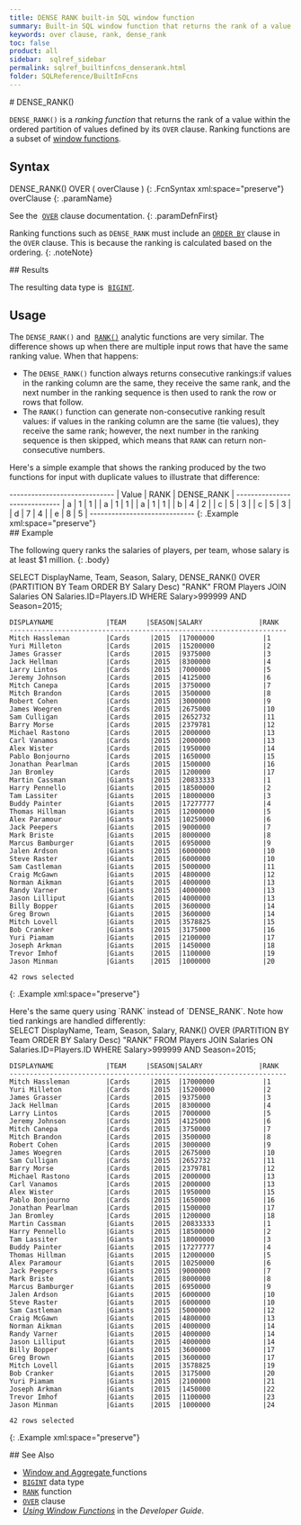 ```yaml
---
title: DENSE RANK built-in SQL window function
summary: Built-in SQL window function that returns the rank of a value within a partition of values defined by its OVER clause
keywords: over clause, rank, dense_rank
toc: false
product: all
sidebar:  sqlref_sidebar
permalink: sqlref_builtinfcns_denserank.html
folder: SQLReference/BuiltInFcns
---
```

<section>
<div class="TopicContent" data-swiftype-index="true" markdown="1">
# DENSE_RANK()

`DENSE_RANK()` is a *ranking function* that returns the rank of a value
within the ordered partition of values defined by its `OVER` clause.
Ranking functions are a subset of [window
functions](sqlref_builtinfcns_windowfcnsintro.html).

## Syntax

<div class="fcnWrapperWide" markdown="1">
    DENSE_RANK() OVER ( overClause )
{: .FcnSyntax xml:space="preserve"}

</div>
<div class="paramList" markdown="1">
overClause
{: .paramName}

See the &nbsp;[`OVER`](sqlref_clauses_over.html) clause documentation.
{: .paramDefnFirst}

Ranking functions such as `DENSE_RANK` must include an
[`ORDER BY`](sqlref_clauses_orderby.html) clause in the `OVER` clause.
This is because the ranking is calculated based on the ordering.
{: .noteNote}

</div>
## Results

The resulting data type is &nbsp;[`BIGINT`](sqlref_builtinfcns_bigint.html).

## Usage

The `DENSE_RANK()` and &nbsp;[`RANK()`](sqlref_builtinfcns_rank.html) analytic
functions are very similar. The difference shows up when there are
multiple input rows that have the same ranking value. When that happens:

* The `DENSE_RANK()` function always returns consecutive rankings:if
  values in the ranking column are the same, they receive the same rank,
  and the next number in the ranking sequence is then used to rank the
  row or rows that follow.
* The `RANK()` function can generate non-consecutive ranking result
  values: if values in the ranking column are the same (tie values),
  they receive the same rank; however, the next number in the ranking
  sequence is then skipped, which means that `RANK` can return
  non-consecutive numbers.

Here's a simple example that shows the ranking produced by the two
functions for input with duplicate values to illustrate that difference:

<div class="preWrapperWide" markdown="1">
    -----------------------------
    | Value | RANK | DENSE_RANK |
    -----------------------------
    | a     |    1 |          1 |
    | a     |    1 |          1 |
    | a     |    1 |          1 |
    | b     |    4 |          2 |
    | c     |    5 |          3 |
    | c     |    5 |          3 |
    | d     |    7 |          4 |
    | e     |    8 |          5 |
    -----------------------------
{: .Example xml:space="preserve"}

</div>
## Example

The following query ranks the salaries of players, per team, whose
salary is at least $1 million.
{: .body}

<div class="preWrapperWide" markdown="1">
    SELECT DisplayName, Team, Season, Salary,
       DENSE_RANK() OVER (PARTITION BY Team ORDER BY Salary Desc) "RANK"
       FROM Players JOIN Salaries  ON Salaries.ID=Players.ID
       WHERE Salary>999999 AND Season=2015;

    DISPLAYNAME             |TEAM     |SEASON|SALARY              |RANK
    ---------------------------------------------------------------------
    Mitch Hassleman         |Cards     |2015  |17000000            |1
    Yuri Milleton           |Cards     |2015  |15200000            |2
    James Grasser           |Cards     |2015  |9375000             |3
    Jack Hellman            |Cards     |2015  |8300000             |4
    Larry Lintos            |Cards     |2015  |7000000             |5
    Jeremy Johnson          |Cards     |2015  |4125000             |6
    Mitch Canepa            |Cards     |2015  |3750000             |7
    Mitch Brandon           |Cards     |2015  |3500000             |8
    Robert Cohen            |Cards     |2015  |3000000             |9
    James Woegren           |Cards     |2015  |2675000             |10
    Sam Culligan            |Cards     |2015  |2652732             |11
    Barry Morse             |Cards     |2015  |2379781             |12
    Michael Rastono         |Cards     |2015  |2000000             |13
    Carl Vanamos            |Cards     |2015  |2000000             |13
    Alex Wister             |Cards     |2015  |1950000             |14
    Pablo Bonjourno         |Cards     |2015  |1650000             |15
    Jonathan Pearlman       |Cards     |2015  |1500000             |16
    Jan Bromley             |Cards     |2015  |1200000             |17
    Martin Cassman          |Giants    |2015  |20833333            |1
    Harry Pennello          |Giants    |2015  |18500000            |2
    Tam Lassiter            |Giants    |2015  |18000000            |3
    Buddy Painter           |Giants    |2015  |17277777            |4
    Thomas Hillman          |Giants    |2015  |12000000            |5
    Alex Paramour           |Giants    |2015  |10250000            |6
    Jack Peepers            |Giants    |2015  |9000000             |7
    Mark Briste             |Giants    |2015  |8000000             |8
    Marcus Bamburger        |Giants    |2015  |6950000             |9
    Jalen Ardson            |Giants    |2015  |6000000             |10
    Steve Raster            |Giants    |2015  |6000000             |10
    Sam Castleman           |Giants    |2015  |5000000             |11
    Craig McGawn            |Giants    |2015  |4800000             |12
    Norman Aikman           |Giants    |2015  |4000000             |13
    Randy Varner            |Giants    |2015  |4000000             |13
    Jason Lilliput          |Giants    |2015  |4000000             |13
    Billy Bopper            |Giants    |2015  |3600000             |14
    Greg Brown              |Giants    |2015  |3600000             |14
    Mitch Lovell            |Giants    |2015  |3578825             |15
    Bob Cranker             |Giants    |2015  |3175000             |16
    Yuri Piamam             |Giants    |2015  |2100000             |17
    Joseph Arkman           |Giants    |2015  |1450000             |18
    Trevor Imhof            |Giants    |2015  |1100000             |19
    Jason Minman            |Giants    |2015  |1000000             |20

    42 rows selected
{: .Example xml:space="preserve"}

</div>
Here's the same query using `RANK` instead of `DENSE_RANK`. Note how
tied rankings are handled differently:

<div class="preWrapperWide" markdown="1">
    SELECT DisplayName, Team, Season, Salary,
       RANK() OVER (PARTITION BY Team ORDER BY Salary Desc) "RANK"
       FROM Players JOIN Salaries  ON Salaries.ID=Players.ID
       WHERE Salary>999999 AND Season=2015;

    DISPLAYNAME             |TEAM     |SEASON|SALARY              |RANK
    ---------------------------------------------------------------------
    Mitch Hassleman         |Cards     |2015  |17000000            |1
    Yuri Milleton           |Cards     |2015  |15200000            |2
    James Grasser           |Cards     |2015  |9375000             |3
    Jack Hellman            |Cards     |2015  |8300000             |4
    Larry Lintos            |Cards     |2015  |7000000             |5
    Jeremy Johnson          |Cards     |2015  |4125000             |6
    Mitch Canepa            |Cards     |2015  |3750000             |7
    Mitch Brandon           |Cards     |2015  |3500000             |8
    Robert Cohen            |Cards     |2015  |3000000             |9
    James Woegren           |Cards     |2015  |2675000             |10
    Sam Culligan            |Cards     |2015  |2652732             |11
    Barry Morse             |Cards     |2015  |2379781             |12
    Michael Rastono         |Cards     |2015  |2000000             |13
    Carl Vanamos            |Cards     |2015  |2000000             |13
    Alex Wister             |Cards     |2015  |1950000             |15
    Pablo Bonjourno         |Cards     |2015  |1650000             |16
    Jonathan Pearlman       |Cards     |2015  |1500000             |17
    Jan Bromley             |Cards     |2015  |1200000             |18
    Martin Cassman          |Giants    |2015  |20833333            |1
    Harry Pennello          |Giants    |2015  |18500000            |2
    Tam Lassiter            |Giants    |2015  |18000000            |3
    Buddy Painter           |Giants    |2015  |17277777            |4
    Thomas Hillman          |Giants    |2015  |12000000            |5
    Alex Paramour           |Giants    |2015  |10250000            |6
    Jack Peepers            |Giants    |2015  |9000000             |7
    Mark Briste             |Giants    |2015  |8000000             |8
    Marcus Bamburger        |Giants    |2015  |6950000             |9
    Jalen Ardson            |Giants    |2015  |6000000             |10
    Steve Raster            |Giants    |2015  |6000000             |10
    Sam Castleman           |Giants    |2015  |5000000             |12
    Craig McGawn            |Giants    |2015  |4800000             |13
    Norman Aikman           |Giants    |2015  |4000000             |14
    Randy Varner            |Giants    |2015  |4000000             |14
    Jason Lilliput          |Giants    |2015  |4000000             |14
    Billy Bopper            |Giants    |2015  |3600000             |17
    Greg Brown              |Giants    |2015  |3600000             |17
    Mitch Lovell            |Giants    |2015  |3578825             |19
    Bob Cranker             |Giants    |2015  |3175000             |20
    Yuri Piamam             |Giants    |2015  |2100000             |21
    Joseph Arkman           |Giants    |2015  |1450000             |22
    Trevor Imhof            |Giants    |2015  |1100000             |23
    Jason Minman            |Giants    |2015  |1000000             |24

    42 rows selected
{: .Example xml:space="preserve"}

</div>
## See Also

* [Window and Aggregate
  ](sqlref_builtinfcns_windowfcnsintro.html)functions
* [`BIGINT`](sqlref_builtinfcns_bigint.html) data type
* [`RANK`](sqlref_builtinfcns_rank.html) function
* [`OVER`](sqlref_clauses_over.html) clause
* *[Using Window Functions](developers_fundamentals_windowfcns.html)* in
  the *Developer Guide*.

</div>
</section>

